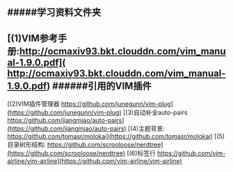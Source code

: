 #####学习资料文件夹
---
[(1)VIM参考手册:http://ocmaxiv93.bkt.clouddn.com/vim_manual-1.9.0.pdf]( http://ocmaxiv93.bkt.clouddn.com/vim_manual-1.9.0.pdf)
######引用的VIM插件
---
[(2)VIM插件管理器 https://github.com/junegunn/vim-plug](https://github.com/junegunn/vim-plug)
[(3)自动补全auto-pairs https://github.com/jiangmiao/auto-pairs](https://github.com/jiangmiao/auto-pairs)
[(4)主题背景: https://github.com/tomasr/molokai](https://github.com/tomasr/molokai)
[(5)目录树形结构: https://github.com/scrooloose/nerdtree](https://github.com/scrooloose/nerdtree)
[(6)标签行 https://github.com/vim-airline/vim-airline](https://github.com/vim-airline/vim-airline)